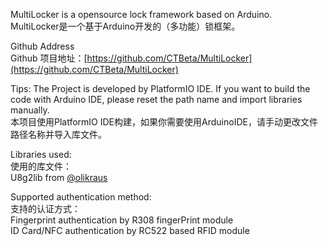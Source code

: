 MultiLocker is a opensource lock framework based on Arduino.  
MultiLocker是一个基于Arduino开发的（多功能）锁框架。

Github Address  
Github 项目地址：[https://github.com/CTBeta/MultiLocker](https://github.com/CTBeta/MultiLocker)

Tips: The Project is developed by PlatformIO IDE. If you want to build the code with Arduino IDE, please reset the path name and import libraries manually.  
本项目使用PlatformIO IDE构建，如果你需要使用ArduinoIDE，请手动更改文件路径名称并导入库文件。

Libraries used:  
使用的库文件：  
U8g2lib from [@olikraus](https://github.com/olikraus)

Supported authentication method:  
支持的认证方式：  
Fingerprint authentication by R308 fingerPrint module  
ID Card/NFC authentication by RC522 based RFID module  
